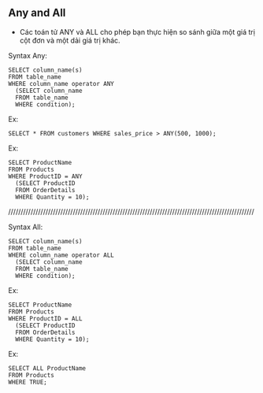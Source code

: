 
## Any and All

- Các toán tử ANY và ALL cho phép bạn thực hiện so sánh giữa một giá trị cột đơn và một dải giá trị khác.



Syntax Any:
```roomsql
SELECT column_name(s)
FROM table_name
WHERE column_name operator ANY
  (SELECT column_name
  FROM table_name
  WHERE condition);
```


Ex:
```roomsql
SELECT * FROM customers WHERE sales_price > ANY(500, 1000);
```

Ex:
```roomsql
SELECT ProductName
FROM Products
WHERE ProductID = ANY
  (SELECT ProductID
  FROM OrderDetails
  WHERE Quantity = 10);
```


///////////////////////////////////////////////////////////////////////////////////////////////////

Syntax All:
```roomsql
SELECT column_name(s)
FROM table_name
WHERE column_name operator ALL
  (SELECT column_name
  FROM table_name
  WHERE condition);
```

Ex:
```roomsql
SELECT ProductName
FROM Products
WHERE ProductID = ALL
  (SELECT ProductID
  FROM OrderDetails
  WHERE Quantity = 10);
```

Ex:
```roomsql
SELECT ALL ProductName
FROM Products
WHERE TRUE;
```